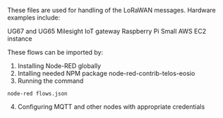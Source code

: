 These files are used for handling of the LoRaWAN messages. Hardware examples include:

UG67 and UG65 Milesight IoT gateway
Raspberry Pi
Small AWS EC2 instance

These flows can be imported by:

1. Installing Node-RED globally
2. Intalling needed NPM package node-red-contrib-telos-eosio
3. Running the command
```
node-red flows.json
```
4. Configuring MQTT and other nodes with appropriate credentials

